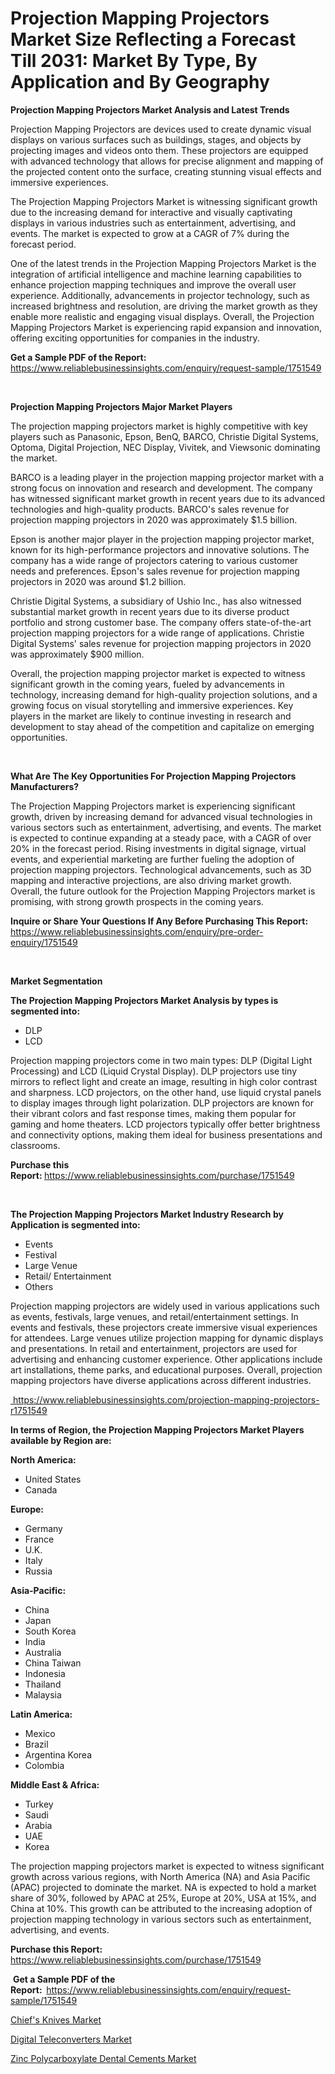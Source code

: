 <p><h1>Projection Mapping Projectors Market Size Reflecting a Forecast Till 2031: Market By Type, By Application and By Geography</h1></p><p><strong>Projection Mapping Projectors Market Analysis and Latest Trends</strong></p>
<p><p>Projection Mapping Projectors are devices used to create dynamic visual displays on various surfaces such as buildings, stages, and objects by projecting images and videos onto them. These projectors are equipped with advanced technology that allows for precise alignment and mapping of the projected content onto the surface, creating stunning visual effects and immersive experiences.</p><p>The Projection Mapping Projectors Market is witnessing significant growth due to the increasing demand for interactive and visually captivating displays in various industries such as entertainment, advertising, and events. The market is expected to grow at a CAGR of 7% during the forecast period.</p><p>One of the latest trends in the Projection Mapping Projectors Market is the integration of artificial intelligence and machine learning capabilities to enhance projection mapping techniques and improve the overall user experience. Additionally, advancements in projector technology, such as increased brightness and resolution, are driving the market growth as they enable more realistic and engaging visual displays. Overall, the Projection Mapping Projectors Market is experiencing rapid expansion and innovation, offering exciting opportunities for companies in the industry.</p></p>
<p><strong>Get a Sample PDF of the Report:&nbsp;</strong> <a href="https://www.reliablebusinessinsights.com/enquiry/request-sample/1751549">https://www.reliablebusinessinsights.com/enquiry/request-sample/1751549</a></p>
<p>&nbsp;</p>
<p><strong>Projection Mapping Projectors Major Market Players</strong></p>
<p><p>The projection mapping projectors market is highly competitive with key players such as Panasonic, Epson, BenQ, BARCO, Christie Digital Systems, Optoma, Digital Projection, NEC Display, Vivitek, and Viewsonic dominating the market.</p><p>BARCO is a leading player in the projection mapping projector market with a strong focus on innovation and research and development. The company has witnessed significant market growth in recent years due to its advanced technologies and high-quality products. BARCO's sales revenue for projection mapping projectors in 2020 was approximately $1.5 billion.</p><p>Epson is another major player in the projection mapping projector market, known for its high-performance projectors and innovative solutions. The company has a wide range of projectors catering to various customer needs and preferences. Epson's sales revenue for projection mapping projectors in 2020 was around $1.2 billion.</p><p>Christie Digital Systems, a subsidiary of Ushio Inc., has also witnessed substantial market growth in recent years due to its diverse product portfolio and strong customer base. The company offers state-of-the-art projection mapping projectors for a wide range of applications. Christie Digital Systems' sales revenue for projection mapping projectors in 2020 was approximately $900 million.</p><p>Overall, the projection mapping projector market is expected to witness significant growth in the coming years, fueled by advancements in technology, increasing demand for high-quality projection solutions, and a growing focus on visual storytelling and immersive experiences. Key players in the market are likely to continue investing in research and development to stay ahead of the competition and capitalize on emerging opportunities.</p></p>
<p>&nbsp;</p>
<p><strong>What Are The Key Opportunities For Projection Mapping Projectors Manufacturers?</strong></p>
<p><p>The Projection Mapping Projectors market is experiencing significant growth, driven by increasing demand for advanced visual technologies in various sectors such as entertainment, advertising, and events. The market is expected to continue expanding at a steady pace, with a CAGR of over 20% in the forecast period. Rising investments in digital signage, virtual events, and experiential marketing are further fueling the adoption of projection mapping projectors. Technological advancements, such as 3D mapping and interactive projections, are also driving market growth. Overall, the future outlook for the Projection Mapping Projectors market is promising, with strong growth prospects in the coming years.</p></p>
<p><strong>Inquire or Share Your Questions If Any Before Purchasing This Report:</strong> <a href="https://www.reliablebusinessinsights.com/enquiry/pre-order-enquiry/1751549">https://www.reliablebusinessinsights.com/enquiry/pre-order-enquiry/1751549</a></p>
<p>&nbsp;</p>
<p><strong>Market Segmentation</strong></p>
<p><strong>The Projection Mapping Projectors Market Analysis by types is segmented into:</strong></p>
<p><ul><li>DLP</li><li>LCD</li></ul></p>
<p><p>Projection mapping projectors come in two main types: DLP (Digital Light Processing) and LCD (Liquid Crystal Display). DLP projectors use tiny mirrors to reflect light and create an image, resulting in high color contrast and sharpness. LCD projectors, on the other hand, use liquid crystal panels to display images through light polarization. DLP projectors are known for their vibrant colors and fast response times, making them popular for gaming and home theaters. LCD projectors typically offer better brightness and connectivity options, making them ideal for business presentations and classrooms.</p></p>
<p><strong>Purchase this Report:&nbsp;</strong><a href="https://www.reliablebusinessinsights.com/purchase/1751549">https://www.reliablebusinessinsights.com/purchase/1751549</a></p>
<p>&nbsp;</p>
<p><strong>The Projection Mapping Projectors Market Industry Research by Application is segmented into:</strong></p>
<p><ul><li>Events</li><li>Festival</li><li>Large Venue</li><li>Retail/ Entertainment</li><li>Others</li></ul></p>
<p><p>Projection mapping projectors are widely used in various applications such as events, festivals, large venues, and retail/entertainment settings. In events and festivals, these projectors create immersive visual experiences for attendees. Large venues utilize projection mapping for dynamic displays and presentations. In retail and entertainment, projectors are used for advertising and enhancing customer experience. Other applications include art installations, theme parks, and educational purposes. Overall, projection mapping projectors have diverse applications across different industries.</p></p>
<p><a href="https://www.reliablebusinessinsights.com/projection-mapping-projectors-r1751549">&nbsp;https://www.reliablebusinessinsights.com/projection-mapping-projectors-r1751549</a></p>
<p><strong>In terms of Region, the Projection Mapping Projectors Market Players available by Region are:</strong></p>
<p>
    <p> <strong> North America: </strong>
        <ul>
            <li>United States</li>
            <li>Canada</li>
        </ul>
        </p> 
    <p> <strong> Europe: </strong>
        <ul>
            <li>Germany</li>
            <li>France</li>
            <li>U.K.</li>
            <li>Italy</li>
            <li>Russia</li>
        </ul>
        </p> 
    <p> <strong> Asia-Pacific: </strong>
        <ul>
            <li>China</li>
            <li>Japan</li>
            <li>South Korea</li>
            <li>India</li>
            <li>Australia</li>
            <li>China Taiwan</li>
            <li>Indonesia</li>
            <li>Thailand</li>
            <li>Malaysia</li>
        </ul>
        </p> 
    <p> <strong> Latin America: </strong>
        <ul>
            <li>Mexico</li>
            <li>Brazil</li>
            <li>Argentina Korea</li>
            <li>Colombia</li>
        </ul>
        </p> 
    <p> <strong> Middle East & Africa: </strong>
        <ul>
            <li>Turkey</li>
            <li>Saudi</li>
            <li>Arabia</li>
            <li>UAE</li>
            <li>Korea</li>
        </ul>
    </p>
    </p>
<p><p>The projection mapping projectors market is expected to witness significant growth across various regions, with North America (NA) and Asia Pacific (APAC) projected to dominate the market. NA is expected to hold a market share of 30%, followed by APAC at 25%, Europe at 20%, USA at 15%, and China at 10%. This growth can be attributed to the increasing adoption of projection mapping technology in various sectors such as entertainment, advertising, and events.</p></p>
<p><strong>Purchase this Report: </strong><a href="https://www.reliablebusinessinsights.com/purchase/1751549">https://www.reliablebusinessinsights.com/purchase/1751549</a></p>
<p>&nbsp;<strong>Get a Sample PDF of the Report:&nbsp;&nbsp;</strong><a href="https://www.reliablebusinessinsights.com/enquiry/request-sample/1751549">https://www.reliablebusinessinsights.com/enquiry/request-sample/1751549</a></p>
<p><strong></strong></p>
<p><p><a href="https://github.com/castoriffic/Market-Research-Report-List-5/blob/main/chiefs-knives-market.md">Chief's Knives Market</a></p><p><a href="https://github.com/setiawananhar13/Market-Research-Report-List-1/blob/main/digital-teleconverters-market.md">Digital Teleconverters Market</a></p><p><a href="https://github.com/sahltyb2/Market-Research-Report-List-1/blob/main/zinc-polycarboxylate-dental-cements-market.md">Zinc Polycarboxylate Dental Cements Market</a></p></p>